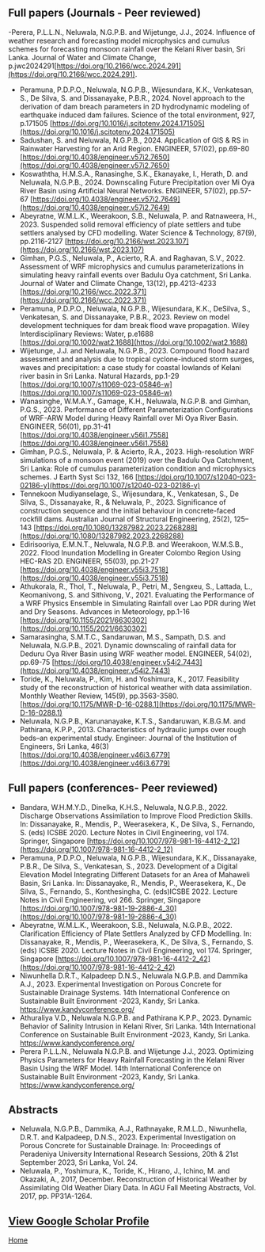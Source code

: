 ## Full papers (Journals - Peer reviewed)
-Perera, P.L.L.N., Neluwala, N.G.P.B. and Wijetunge, J.J., 2024. Influence of weather research and forecasting model microphysics and cumulus schemes for forecasting monsoon rainfall over the Kelani River basin, Sri Lanka. Journal of Water and Climate Change, p.jwc2024291[https://doi.org/10.2166/wcc.2024.291](https://doi.org/10.2166/wcc.2024.291).
- Peramuna, P.D.P.O., Neluwala, N.G.P.B., Wijesundara, K.K., Venkatesan, S., De Silva, S. and Dissanayake, P.B.R., 2024. Novel approach to the derivation of dam breach parameters in 2D hydrodynamic modeling of earthquake induced dam failures. Science of the total environment, 927, p.171505 [https://doi.org/10.1016/j.scitotenv.2024.171505](https://doi.org/10.1016/j.scitotenv.2024.171505)
- Sadushan, S. and Neluwala, N.G.P.B., 2024. Application of GIS & RS in Rainwater Harvesting for an Arid Region. ENGINEER, 57(02), pp.69-80 [https://doi.org/10.4038/engineer.v57i2.7650](https://doi.org/10.4038/engineer.v57i2.7650)
- Koswaththa, H.M.S.A., Ranasinghe, S.K., Ekanayake, I., Herath, D. and Neluwala, N.G.P.B., 2024. Downscaling Future Precipitation over Mi Oya River Basin using Artificial Neural Networks. ENGINEER, 57(02), pp.57-67 [https://doi.org/10.4038/engineer.v57i2.7649](https://doi.org/10.4038/engineer.v57i2.7649)
- Abeyratne, W.M.L.K., Weerakoon, S.B., Neluwala, P. and Ratnaweera, H., 2023. Suspended solid removal efficiency of plate settlers and tube settlers analysed by CFD modelling. Water Science & Technology, 87(9), pp.2116-2127 [https://doi.org/10.2166/wst.2023.107](https://doi.org/10.2166/wst.2023.107)
- Gimhan, P.G.S., Neluwala, P., Acierto, R.A. and Raghavan, S.V., 2022. Assessment of WRF microphysics and cumulus parameterizations in simulating heavy rainfall events over Badulu Oya catchment, Sri Lanka. Journal of Water and Climate Change, 13(12), pp.4213-4233 [https://doi.org/10.2166/wcc.2022.371](https://doi.org/10.2166/wcc.2022.371)
- Peramuna, P.D.P.O., Neluwala, N.G.P.B., Wijesundara, K.K., DeSilva, S., Venkatesan, S. and Dissanayake, P.B.R., 2023. Review on model development techniques for dam break flood wave propagation. Wiley Interdisciplinary Reviews: Water, p.e1688 [https://doi.org/10.1002/wat2.1688](https://doi.org/10.1002/wat2.1688)
- Wijetunge, J.J. and Neluwala, N.G.P.B., 2023. Compound flood hazard assessment and analysis due to tropical cyclone-induced storm surges, waves and precipitation: a case study for coastal lowlands of Kelani river basin in Sri Lanka. Natural Hazards, pp.1-29 [https://doi.org/10.1007/s11069-023-05846-w](https://doi.org/10.1007/s11069-023-05846-w)
- Wanasinghe, W.M.A.Y., Gamage, K.H., Neluwala, N.G.P.B. and Gimhan, P.G.S., 2023. Performance of Different Parameterization Configurations of WRF-ARW Model during Heavy Rainfall over Mi Oya River Basin. ENGINEER, 56(01), pp.31-41 [https://doi.org/10.4038/engineer.v56i1.7558](https://doi.org/10.4038/engineer.v56i1.7558)
- Gimhan, P.G.S., Neluwala, P. & Acierto, R.A., 2023. High-resolution WRF simulations of a monsoon event (2019) over the Badulu Oya Catchment, Sri Lanka: Role of cumulus parameterization condition and microphysics schemes. J Earth Syst Sci 132, 166 [https://doi.org/10.1007/s12040-023-02186-y](https://doi.org/10.1007/s12040-023-02186-y) 
- Tennekoon Mudiyanselage, S., Wijesundara, K., Venkatesan, S., De Silva, S., Dissanayake, R., & Neluwala, P., 2023. Significance of construction sequence and the initial behaviour in concrete-faced rockfill dams. Australian Journal of Structural Engineering, 25(2), 125–143 [https://doi.org/10.1080/13287982.2023.2268288](https://doi.org/10.1080/13287982.2023.2268288)
- Edirisooriya, E.M.N.T., Neluwala, N.G.P.B. and Weerakoon, W.M.S.B., 2022. Flood Inundation Modelling in Greater Colombo Region Using HEC-RAS 2D. ENGINEER, 55(03), pp.21-27 [https://doi.org/10.4038/engineer.v55i3.7518](https://doi.org/10.4038/engineer.v55i3.7518)
- Athukorala, R., Thol, T., Neluwala, P., Petri, M., Sengxeu, S., Lattada, L., Keomanivong, S. and Sithivong, V., 2021. Evaluating the Performance of a WRF Physics Ensemble in Simulating Rainfall over Lao PDR during Wet and Dry Seasons. Advances in Meteorology, pp.1-16 [https://doi.org/10.1155/2021/6630302](https://doi.org/10.1155/2021/6630302)
- Samarasingha, S.M.T.C., Sandaruwan, M.S., Sampath, D.S. and Neluwala, N.G.P.B., 2021. Dynamic downscaling of rainfall data for Deduru Oya River Basin using WRF weather model. ENGINEER, 54(02), pp.69-75 [https://doi.org/10.4038/engineer.v54i2.7443](https://doi.org/10.4038/engineer.v54i2.7443)
- Toride, K., Neluwala, P., Kim, H. and Yoshimura, K., 2017. Feasibility study of the reconstruction of historical weather with data assimilation. Monthly Weather Review, 145(9), pp.3563-3580.[https://doi.org/10.1175/MWR-D-16-0288.1](https://doi.org/10.1175/MWR-D-16-0288.1)
- Neluwala, N.G.P.B., Karunanayake, K.T.S., Sandaruwan, K.B.G.M. and Pathirana, K.P.P., 2013. Characteristics of hydraulic jumps over rough beds–an experimental study. Engineer: Journal of the Institution of Engineers, Sri Lanka, 46(3) [https://doi.org/10.4038/engineer.v46i3.6779](https://doi.org/10.4038/engineer.v46i3.6779) 

## Full papers (conferences- Peer reviewed) 
- Bandara, W.H.M.Y.D., Dinelka, K.H.S., Neluwala, N.G.P.B., 2022. Discharge Observations Assimilation to Improve Flood Prediction Skills. In: Dissanayake, R., Mendis, P., Weerasekera, K., De Silva, S., Fernando, S. (eds) ICSBE 2020. Lecture Notes in Civil Engineering, vol 174. Springer, Singapore [https://doi.org/10.1007/978-981-16-4412-2_12](https://doi.org/10.1007/978-981-16-4412-2_12)
- Peramuna, P.D.P.O., Neluwala, N.G.P.B., Wijesundara, K.K., Dissanayake, P.B.R., De Silva, S., Venkatesan, S., 2023. Development of a Digital Elevation Model Integrating Different Datasets for an Area of Mahaweli Basin, Sri Lanka. In: Dissanayake, R., Mendis, P., Weerasekera, K., De Silva, S., Fernando, S., Konthesingha, C. (eds)ICSBE 2022. Lecture Notes in Civil Engineering, vol 266. Springer, Singapore [https://doi.org/10.1007/978-981-19-2886-4_30](https://doi.org/10.1007/978-981-19-2886-4_30)
- Abeyratne, W.M.L.K., Weerakoon, S.B., Neluwala, N.G.P.B., 2022. Clarification Efficiency of Plate Settlers Analyzed by CFD Modelling. In: Dissanayake, R., Mendis, P., Weerasekera, K., De Silva, S., Fernando, S. (eds) ICSBE 2020. Lecture Notes in Civil Engineering, vol 174. Springer, Singapore [https://doi.org/10.1007/978-981-16-4412-2_42](https://doi.org/10.1007/978-981-16-4412-2_42) 
- Niwunhella D.R.T., Kalpadeep D.N.S., Neluwala N.G.P.B. and Dammika A.J., 2023. Experimental Investigation on Porous Concrete for Sustainable Drainage Systems. 14th International Conference on Sustainable Built Environment -2023, Kandy, Sri Lanka. https://www.kandyconference.org/
- Athuraliya V.D., Neluwala N.G.P.B. and Pathirana K.P.P., 2023. Dynamic Behavior of Salinity Intrusion in Kelani River, Sri Lanka. 14th International Conference on Sustainable Built Environment -2023, Kandy, Sri Lanka. https://www.kandyconference.org/ 
- Perera P.L.L.N., Neluwala N.G.P.B. and Wijetunge J.J., 2023. Optimizing Physics Parameters for Heavy Rainfall Forecasting in the Kelani River Basin Using the WRF Model. 14th International Conference on Sustainable Built Environment -2023, Kandy, Sri Lanka. https://www.kandyconference.org/ 

## Abstracts
- Neluwala, N.G.P.B., Dammika, A.J., Rathnayake, R.M.L.D., Niwunhella, D.R.T. and Kalpadeep, D.N.S., 2023. Experimental Investigation on Porous Concrete for Sustainable Drainage. In: Proceedings of Peradeniya University International Research Sessions, 20th & 21st September 2023, Sri Lanka, Vol. 24.
- Neluwala, P., Yoshimura, K., Toride, K., Hirano, J., Ichino, M. and Okazaki, A., 2017, December. Reconstruction of Historical Weather by Assimilating Old Weather Diary Data. In AGU Fall Meeting Abstracts, Vol. 2017, pp. PP31A-1264.

## [View Google Scholar Profile](https://scholar.google.com/citations?user=1WywyewAAAAJ&hl)

[Home](./)
